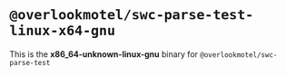 # `@overlookmotel/swc-parse-test-linux-x64-gnu`

This is the **x86_64-unknown-linux-gnu** binary for `@overlookmotel/swc-parse-test`
